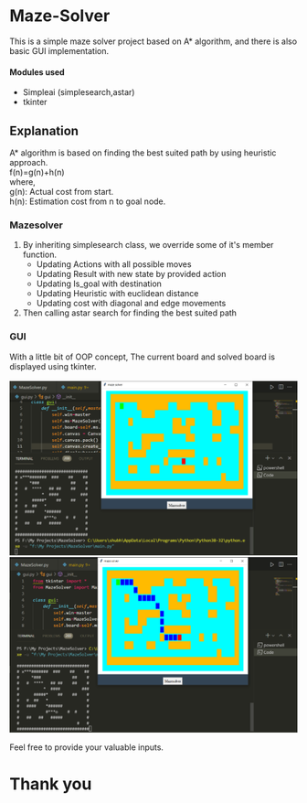 # Maze-Solver
This is a simple maze solver project based on A* algorithm, and there is also basic GUI implementation.<br>
#### Modules used
- Simpleai (simplesearch,astar)
- tkinter
## Explanation
A* algorithm is based on finding the best suited path by using heuristic approach.<br>
f(n)=g(n)+h(n)<br>
where,<br>
g(n): Actual cost from start.<br>
h(n): Estimation cost from n to goal node.<br>
### Mazesolver
1. By inheriting simplesearch class, we override some of it's member function.
    * Updating Actions with all possible moves
    * Updating Result with new state by provided action
    * Updating Is_goal with destination
    * Updating Heuristic with euclidean distance 
    * Updating cost with diagonal and edge movements
2. Then calling astar search for finding the best suited path
### GUI
With a little bit of OOP concept, The current board and solved board is displayed using tkinter.<br><br>
![image](image\maze_developed.png)
![image](image\mazesolved.png)

Feel free to provide your valuable inputs.
# Thank you